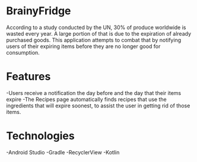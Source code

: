 BrainyFridge
================
According to a study conducted by the UN, 30% of produce worldwide is wasted every year. A large portion of that is due to the expiration of already purchased goods. This application attempts to combat that by notifying users of their expiring items before they are no longer good for consumption.

Features
================
-Users receive a notification the day before and the day that their items expire
-The Recipes page automatically finds recipes that use the ingredients that will expire soonest, to assist the user in getting rid of those items.

Technologies
================
-Android Studio
-Gradle
-RecyclerView
-Kotlin
